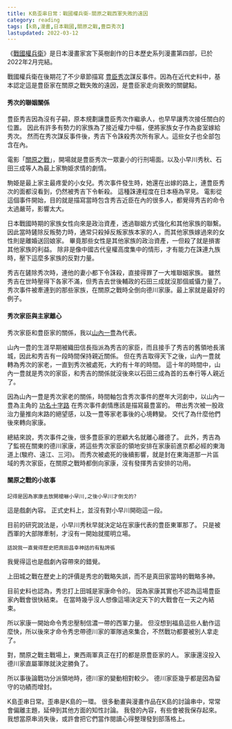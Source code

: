 ```yaml
---
title: K島歪串日常：戰國權兵衛-關原之戰西軍失敗的遠因
category: reading
tags: [k島,漫畫,日本戰國,關原之戰,豊臣秀次]
lastupdated: 2022-03-12
---
```


《[戰國權兵衛](https://zh.wikipedia.org/wiki/%E6%88%B0%E5%9C%8B_(%E6%BC%AB%E7%95%AB))》是日本漫畫家宮下英樹創作的日本歷史系列漫畫第四部，已於2022年2月完結。

戰國權兵衛在後期花了不少章節描寫 [豊臣秀次](https://zh.wikipedia.org/wiki/%E8%B1%90%E8%87%A3%E7%A7%80%E6%AC%A1)謀反事件。因為在近代史料中，基本認定這是豊臣家在關原之戰失敗的遠因，是豊臣家走向衰敗的關鍵點。

<!--more-->

#### 秀次的聯姻關係

豊臣秀吉因為沒有子嗣，原本規劃讓豊臣秀次作繼承人，也早早讓秀次接任關白的位置。
因此有許多有勢力的家族為了接近權力中樞，便將家族女子作為妾室嫁給秀次。
然而在秀次謀反事件後，秀吉下令誅殺秀次所有家人。這些女子也全部包含在內。

電影「[關原之戰](https://zh.wikipedia.org/wiki/%E9%97%9C%E5%8E%9F%E4%B9%8B%E6%88%B0_(%E9%9B%BB%E5%BD%B1))」，開場就是豊臣秀次一眾妻小的行刑場面。以及小早川秀秋、石田三成等人為最上家駒姫求情的劇情。

駒姫是最上家主最疼愛的小女兒。秀次事件發生時，她還在出嫁的路上，連豊臣秀次的面都沒看到，仍然被秀吉下令斬殺。
這種誅連程度在日本極為罕見。
電影從這個事件開始，目的就是描寫當時包含秀吉近臣在內的很多人，都覺得秀吉的命令太過嚴苛，影響太大。

日本戰國時期的家族女性向來是政治資產，透過聯姻方式強化和其他家族的聯繫。
因此當時鏟除反叛勢力時，通常只殺掉反叛家族本家的人，而其他家族嫁過來的女性則是離婚送回娘家。
畢竟那些女性是其他家族的政治資產，一但殺了就是損害其他家族的利益。
除非是像中國古代皇權高度集中的情形，才有能力在誅連九族時，壓下這麼多家族的反對力量。

秀吉在鏟除秀次時，連他的妻小都下令誅殺，直接得罪了一大堆聯姻家族。
雖然秀吉在世時壓得下各家不滿，但秀吉去世後輔政的石田三成就沒那個威懾力量了。
秀次事件被牽連到的那些家族，在關原之戰時全倒向德川家康。最上家就是最好的例子。

#### 秀次家臣與主家離心

秀次家臣和豊臣家的關係，我以[山內一豊](https://zh.wikipedia.org/wiki/%E5%B1%B1%E5%85%A7%E4%B8%80%E8%B1%90)為代表。

山內一豊的生涯早期被織田信長指派為秀吉的家臣，而且接手了秀吉的舊領地長濱城，因此和秀吉有一段時間保持親近關係。
但在秀吉取得天下之後，山內一豊就轉為秀次的家老，一直到秀次被處死，大約有十年的時間。
這十年的時間中，山內一豊就是秀次的家臣，和秀吉的關係就沒後來以石田三成為首的五奉行等人親近了。

因為山內一豊是秀次家老的關係，時間軸包含秀次事件的歷年大河劇中，以山內一豊為主角的 [功名十字路](https://zh.wikipedia.org/wiki/%E5%8A%9F%E5%90%8D%E5%8D%81%E5%AD%97%E8%B7%AF_(%E5%A4%A7%E6%B2%B3%E5%8A%87)) 在秀次事件劇情應該是描寫最豊富的。
帶出秀次被一股政治力量推向末路的絕望感，以及一豊等家老事後的心境轉變。
交代了為什麼他們後來轉向家康。

總結來說，秀次事件之後，很多豊臣家的恩顧大名就離心離德了。
此外，秀吉為了監視在關東的德川家康，將這些秀次家臣的領地安排在家康前進京都必經的東海道上(駿府、遠江、三河)。
而秀次被處死的後續影響，就是封在東海道那一片區域的秀次家臣，在關原之戰時都倒向家康，沒有發揮秀吉安排的功用。

#### 關原之戰的小故事

```text
記得是因為家康去放開槍嚇小早川,之後小早川才倒戈的?
```

這是戲劇內容。
正式史料上，並沒有對小早川開砲這一段。

目前的研究說法是，小早川秀秋早就決定站在家康代表的豊臣東軍那了。
只是被西軍的大部隊牽制，才沒有一開始就擺明立場。

```text
話說我一直覺得歷史把真田昌幸神話的有點誇張
```

我覺得這也是戲劇內容帶來的錯覺。

上田城之戰在歷史上的評價是秀忠的戰略失誤，而不是真田家當時的戰略多神。

目前史料也認為，秀忠打上田城是家康命令的。
因為家康其實也不認為這場豊臣家內戰會很快結束。
在當時幾乎沒人想像這場決定天下的大戰會在一天之內結束。

所以家康一開始命令秀忠壓制信濃一帶的西軍力量。
但沒想到福島這些人動作這麼快，所以後來才命令秀忠帶德川家的軍隊過來集合，不然戰功都要被別人拿走了。

對，關原之戰主戰場上，東西兩軍真正在打的都是原豊臣家的人。
家康還沒投入德川家直屬軍隊就決定勝負了。

所以事後論戰功分派領地時，德川家的變動相對較少。
德川家臣幾乎都是因為留守的功績而增封。

<div class="note">
K島歪串日常。歪串是K島的一環。
很多動畫與漫畫作品在K島的討論串中，常常會偏離主題，延伸到其他方面的知性討論。
我發的內容，有些會被我保存起來。我想當原串消失後，或許會把它們當作閱讀心得整理發到部落格上。
</div>